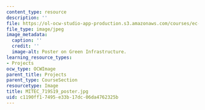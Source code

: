 ```yaml
---
content_type: resource
description: ''
file: https://ol-ocw-studio-app-production.s3.amazonaws.com/courses/ec-719-d-lab-water-climate-change-and-health-spring-2019/c1190ff17495e33b17dc06da4762325b_MITEC_719S19_poster.jpg
file_type: image/jpeg
image_metadata:
  caption: ''
  credit: ''
  image-alt: Poster on Green Infrastructure.
learning_resource_types:
- Projects
ocw_type: OCWImage
parent_title: Projects
parent_type: CourseSection
resourcetype: Image
title: MITEC_719S19_poster.jpg
uid: c1190ff1-7495-e33b-17dc-06da4762325b
---
```

